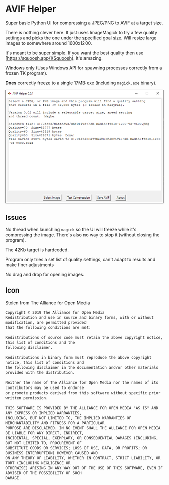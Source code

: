 # AVIF Helper

Super basic Python UI for compressing a JPEG/PNG to AVIF at a target size.

There is nothing clever here.  It just uses ImageMagick to try a few quality settings and picks the one under the 
specified goal size.  Will resize large images to somewhere around 1600x1200.

It's meant to be super simple.  If you want the best quality then use [https://squoosh.app/](Squoosh).  It's amazing.

Windows only (Uses Windows API for spawning processes correctly from a frozen TK program).  

**Does** correctly freeze to a single 17MB exe (including `magick.exe` binary).

![screenshot](screenshot.png)


## Issues

No thread when launching `magick` so the UI will freeze while it's compressing the image.  There's also no way to 
stop it (without closing the program).

The 42Kb target is hardcoded.

Program only tries a set list of quality settings, can't adapt to results and make finer adjustments

No drag and drop for opening images.


## Icon

Stolen from The Alliance for Open Media 

```
Copyright © 2019 The Alliance for Open Media
Redistribution and use in source and binary forms, with or without modification, are permitted provided 
that the following conditions are met:

Redistributions of source code must retain the above copyright notice, this list of conditions and the 
following disclaimer.

Redistributions in binary form must reproduce the above copyright notice, this list of conditions and 
the following disclaimer in the documentation and/or other materials provided with the distribution.

Neither the name of The Alliance for Open Media nor the names of its contributors may be used to endorse 
or promote products derived from this software without specific prior written permission.

THIS SOFTWARE IS PROVIDED BY THE ALLIANCE FOR OPEN MEDIA "AS IS" AND ANY EXPRESS OR IMPLIED WARRANTIES, 
INCLUDING, BUT NOT LIMITED TO, THE IMPLIED WARRANTIES OF MERCHANTABILITY AND FITNESS FOR A PARTICULAR 
PURPOSE ARE DISCLAIMED. IN NO EVENT SHALL THE ALLIANCE FOR OPEN MEDIA BE LIABLE FOR ANY DIRECT, INDIRECT, 
INCIDENTAL, SPECIAL, EXEMPLARY, OR CONSEQUENTIAL DAMAGES (INCLUDING, BUT NOT LIMITED TO, PROCUREMENT OF 
SUBSTITUTE GOODS OR SERVICES; LOSS OF USE, DATA, OR PROFITS; OR BUSINESS INTERRUPTION) HOWEVER CAUSED AND 
ON ANY THEORY OF LIABILITY, WHETHER IN CONTRACT, STRICT LIABILITY, OR TORT (INCLUDING NEGLIGENCE OR 
OTHERWISE) ARISING IN ANY WAY OUT OF THE USE OF THIS SOFTWARE, EVEN IF ADVISED OF THE POSSIBILITY OF SUCH 
DAMAGE.
```
